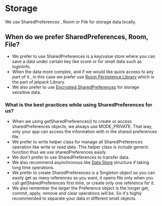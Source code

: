 # Storage
We use SharedPreferences , Room or File for storage data locally.

## When do we prefer SharedPreferences, Room, File?
- We prefer to use SharedPreferences is a key/value store where you can save a data under certain key like score or for small data such as loginInfo.
- When the data more complex, and if we would like quick access to any part of it , in this case we prefer use [Room Persistence Library](https://developer.android.com/training/data-storage/room) which is the part of jetpack Library.
- We also prefer to use [Encrypted SharedPreferences](https://developer.android.com/topic/security/data)
 for storage sensitive data.

### What is the best practices while using SharedPreferences for us?
- When we using getSharedPreferences() to create or access sharedPreferences objects, we always use MODE_PRIVATE. That way, only your app can access the information with in the shared preferences file.
- We prefer to write helper class for manage all SharedPreferences operation like write or read data. This helper class is include generic function thus we use sharedPreferences easily.
- We don't prefer to use SharedPreferences to transfer data.
- We also recommend asynchronous like [Data Store](https://developer.android.com/topic/libraries/architecture/datastore) structure if taking long time operations.
- We prefer to create SharedPreferences is a Singleton object so you can easily get as many references as you want, it opens file only when you call getSharedPreferences first time, or create only one reference for it.
- We also remember the larger the Preference object is the longer get, commit, apply, remove and clear operations will be. So it's highly recommended to separate your data in different small objects.
